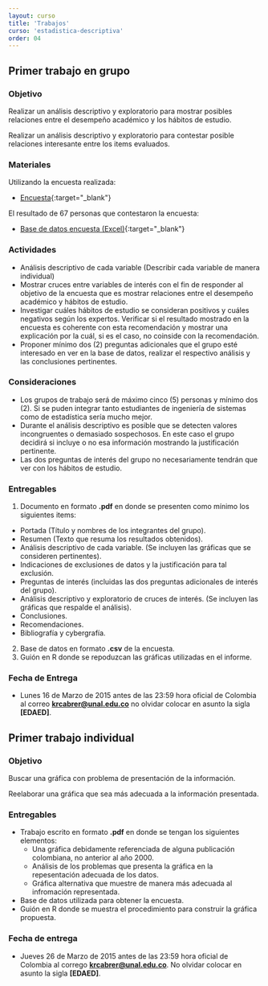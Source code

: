```yaml
---
layout: curso
title: 'Trabajos'
curso: 'estadistica-descriptiva'
order: 04
---
```


## Primer trabajo en grupo

### Objetivo
Realizar un análisis descriptivo y exploratorio para mostrar posibles relaciones
entre el desempeño académico y los hábitos de estudio.

Realizar un análisis descriptivo y exploratorio para contestar posible relaciones
interesante entre los items evaluados.

### Materiales

Utilizando la encuesta realizada:

- [Encuesta](/estadistica-descriptiva/documentos/Encuesta1.pdf){:target="_blank"}

El resultado de 67 personas que contestaron la encuesta:

- [Base de datos encuesta (Excel)](/estadistica-descriptiva/guiones/Encuesta.xlsx){:target="_blank"}

### Actividades

- Análisis descriptivo de cada variable (Describir cada variable de manera individual)
- Mostrar cruces entre variables de interés con el fin de responder al objetivo de la encuesta que
  es mostrar relaciones entre el desempeño académico y hábitos de estudio.
- Investigar cuáles hábitos de estudio se consideran positivos y cuáles negativos según los expertos.
  Verificar si el resultado mostrado en la encuesta es coherente con esta recomendación y mostrar
  una explicación por la cuál, si es el caso, no coinside con la recomendación.
- Proponer mínimo dos (2) preguntas adicionales que el grupo esté interesado en ver en la base de datos,
  realizar el respectivo análisis y las conclusiones pertinentes.

### Consideraciones 

- Los grupos de trabajo será de máximo cinco (5) personas y mínimo dos (2). Si se puden integrar tanto
  estudiantes de ingeniería de sistemas como de estadística sería mucho mejor.
- Durante el análisis descriptivo es posible que se detecten valores incongruentes o demasiado sospechosos.
  En este caso el grupo decidirá si incluye o no esa información mostrando la justificación pertinente.
- Las dos preguntas de interés del grupo no necesariamente tendrán que ver con los hábitos de estudio.


### Entregables

1. Documento en formato **.pdf** en donde se presenten como mínimo los siguientes items:
  * Portada (Título y nombres de los integrantes del grupo).
  * Resumen (Texto que resuma los resultados obtenidos).
  * Análisis descriptivo de cada variable. (Se incluyen las gráficas que se consideren pertinentes).
  * Indicaciones de exclusiones de datos y la justificación para tal exclusión.
  * Preguntas de interés (incluidas las dos preguntas adicionales de interés del grupo).
  * Análisis descriptivo y exploratorio de cruces de interés. (Se incluyen las gráficas que respalde el análisis).
  * Conclusiones.
  * Recomendaciones.
  * Bibliografía y cybergrafía.
2. Base de datos en formato **.csv** de la encuesta.
3. Guión en R donde se repoduzcan las gráficas utilizadas en el informe.

### Fecha de Entrega
- Lunes 16 de Marzo de 2015 antes de las 23:59 hora oficial de Colombia al correo **krcabrer@unal.edu.co** no olvidar
  colocar en asunto la sigla **[EDAED]**.


## Primer trabajo individual

### Objetivo

Buscar una gráfica con problema de presentación de la información.

Reelaborar una gráfica que sea más adecuada a la información presentada.

### Entregables

- Trabajo escrito en formato **.pdf** en donde se tengan los siguientes elementos:
  * Una gráfica debidamente referenciada de alguna publicación colombiana, 
    no anterior al año 2000.
  * Análisis de los problemas que presenta la gráfica en la repesentación 
    adecuada de los datos.
  * Gráfica alternativa que muestre de manera más adecuada al infromación representada.
- Base de datos utilizada para obtener la encuesta.
- Guión en R donde se muestra el procedimiento para construir la gráfica propuesta.

### Fecha de entrega
- Jueves 26 de Marzo de 2015 antes de las 23:59 hora oficial de Colombia
  al corrego **krcabrer@unal.edu.co**. No olvidar colocar en asunto
  la sigla **[EDAED]**. 


